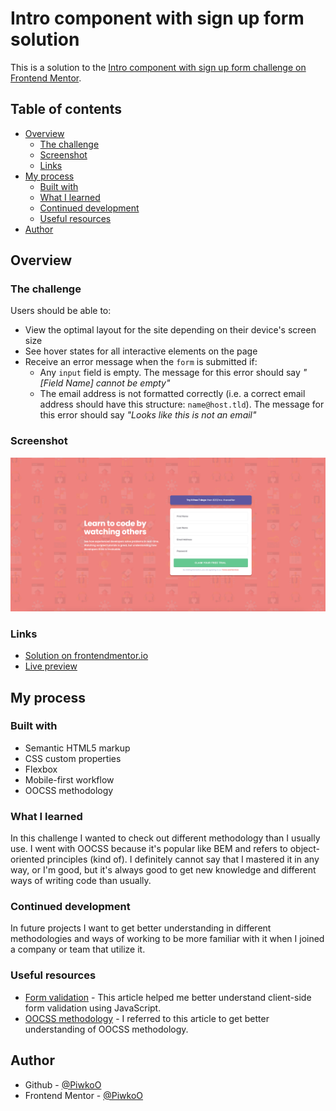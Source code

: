 # Intro component with sign up form solution

This is a solution to the [Intro component with sign up form challenge on Frontend Mentor](https://www.frontendmentor.io/challenges/intro-component-with-signup-form-5cf91bd49edda32581d28fd1).

## Table of contents

- [Overview](#overview)
  - [The challenge](#the-challenge)
  - [Screenshot](#screenshot)
  - [Links](#links)
- [My process](#my-process)
  - [Built with](#built-with)
  - [What I learned](#what-i-learned)
  - [Continued development](#continued-development)
  - [Useful resources](#useful-resources)
- [Author](#author)

## Overview

### The challenge

Users should be able to:

- View the optimal layout for the site depending on their device's screen size
- See hover states for all interactive elements on the page
- Receive an error message when the `form` is submitted if:
  - Any `input` field is empty. The message for this error should say *"[Field Name] cannot be empty"*
  - The email address is not formatted correctly (i.e. a correct email address should have this structure: `name@host.tld`). The message for this error should say *"Looks like this is not an email"*

### Screenshot

![Project preview](design/project-preview.png)

### Links

- [Solution on frontendmentor.io](https://www.frontendmentor.io/solutions/component-with-sign-up-form-gMBIWc4hwG)
- [Live preview](https://piwkoo.github.io/intro-component-with-signup-form/)

## My process

### Built with

- Semantic HTML5 markup
- CSS custom properties
- Flexbox
- Mobile-first workflow
- OOCSS methodology

### What I learned

In this challenge I wanted to check out different methodology than I usually use. I went with OOCSS because it's popular like BEM and refers to object-oriented principles (kind of). I definitely cannot say that I mastered it in any way, or I'm good, but it's always good to get new knowledge and different ways of writing code than usually.

### Continued development

In future projects I want to get better understanding in different methodologies and ways of working to be more familiar with it when I joined a company or team that utilize it.

### Useful resources

- [Form validation](https://www.javascripttutorial.net/javascript-dom/javascript-form-validation/) - This article helped me better understand client-side form validation using JavaScript.
- [OOCSS methodology](https://medium.com/simuratli/what-is-oocss-object-oriented-css-c8667fd65dfe) - I referred to this article to get better understanding of OOCSS methodology.

## Author

- Github - [@PiwkoO](https://github.com/PiwkoO)
- Frontend Mentor - [@PiwkoO](https://www.frontendmentor.io/profile/PiwkoO)
